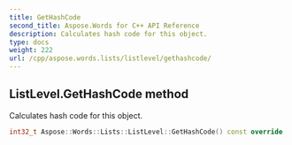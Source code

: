 ```yaml
---
title: GetHashCode
second_title: Aspose.Words for C++ API Reference
description: Calculates hash code for this object. 
type: docs
weight: 222
url: /cpp/aspose.words.lists/listlevel/gethashcode/
---
```

## ListLevel.GetHashCode method


Calculates hash code for this object.

```cpp
int32_t Aspose::Words::Lists::ListLevel::GetHashCode() const override
```


